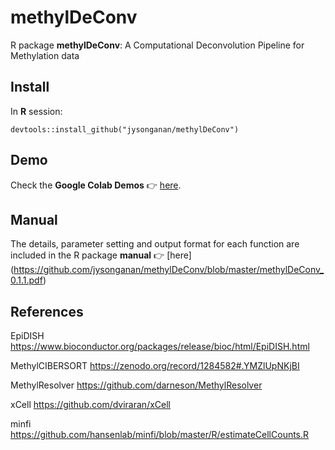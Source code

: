 # methylDeConv

R package **methylDeConv**: A Computational Deconvolution Pipeline for Methylation data


## Install
In **R** session:
```
devtools::install_github("jysonganan/methylDeConv")
```

## Demo
Check the **Google Colab Demos** :point_right:   [here](https://github.com/jysonganan/methylDeConv/tree/master/GoogleColab_demos).

## Manual
The details, parameter setting and output format for each function are included in the R package **manual** :point_right:   [here] (https://github.com/jysonganan/methylDeConv/blob/master/methylDeConv_0.1.1.pdf)

## References
EpiDISH
https://www.bioconductor.org/packages/release/bioc/html/EpiDISH.html

MethylCIBERSORT
https://zenodo.org/record/1284582#.YMZlUpNKjBI

MethylResolver
https://github.com/darneson/MethylResolver

xCell
https://github.com/dviraran/xCell

minfi
https://github.com/hansenlab/minfi/blob/master/R/estimateCellCounts.R

